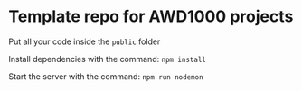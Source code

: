 # Template repo for AWD1000 projects

Put all your code inside the `public` folder

Install dependencies with the command:
`npm install`

Start the server with the command:
`npm run nodemon`
